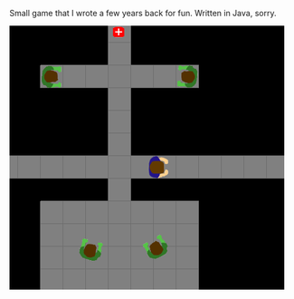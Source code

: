 Small game that I wrote a few years back for fun. Written in Java, sorry.

![Screenshot](https://raw.githubusercontent.com/brandonpickering/zombie-game/master/Capture1.PNG)